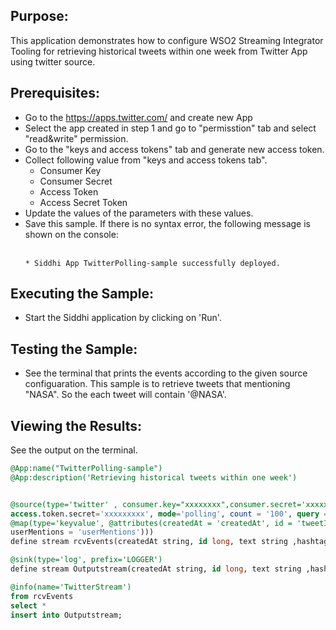 
## Purpose:
This application demonstrates how to configure WSO2 Streaming Integrator Tooling for retrieving historical tweets within one week from Twitter App using twitter source.

## Prerequisites:
* Go to the https://apps.twitter.com/ and create new App
* Select the app created in step 1 and go to "permisstion" tab and select "read&write" permission.
* Go to the "keys and access tokens" tab and generate new access token.
* Collect following value from "keys and access tokens tab".
	* Consumer Key
	* Consumer Secret
	* Access Token
	* Access Secret Token
* Update the values of the parameters with these values.
* Save this sample. If there is no syntax error, the following message is shown on the console: <br /><br />
	```
	* Siddhi App TwitterPolling-sample successfully deployed.
	```

## Executing the Sample:
* Start the Siddhi application by clicking on 'Run'.

## Testing the Sample:
* See the terminal that prints the events according to the given source configuaration. This sample is to retrieve tweets that mentioning "NASA". So the each tweet will contain '@NASA'.

## Viewing the Results:
See the output on the terminal.

```sql
@App:name("TwitterPolling-sample")
@App:description('Retrieving historical tweets within one week')


@source(type='twitter' , consumer.key="xxxxxxxx",consumer.secret='xxxxxxxx', access.token ='xxxxxxxxx',
access.token.secret='xxxxxxxxx', mode='polling', count = '100', query = '@NASA', polling.interval = '300',
@map(type='keyvalue', @attributes(createdAt = 'createdAt', id = 'tweetId', text= 'text', hashtags = 'hashtags',
userMentions = 'userMentions')))
define stream rcvEvents(createdAt string, id long, text string ,hashtags string, userMentions string);

@sink(type='log', prefix='LOGGER')
define stream Outputstream(createdAt string, id long, text string ,hashtags string, userMentions string);

@info(name='TwitterStream')
from rcvEvents
select *
insert into Outputstream;
```